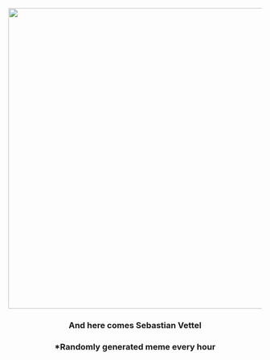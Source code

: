 <p align="center">
        <img src="https://i.redd.it/mvb4jfb9mkl81.png" width="600" height="600">
        </p>
        <h3 align="center">And here comes Sebastian Vettel</h3>
        <h3 align="center">*Randomly generated meme every hour</h3>
    